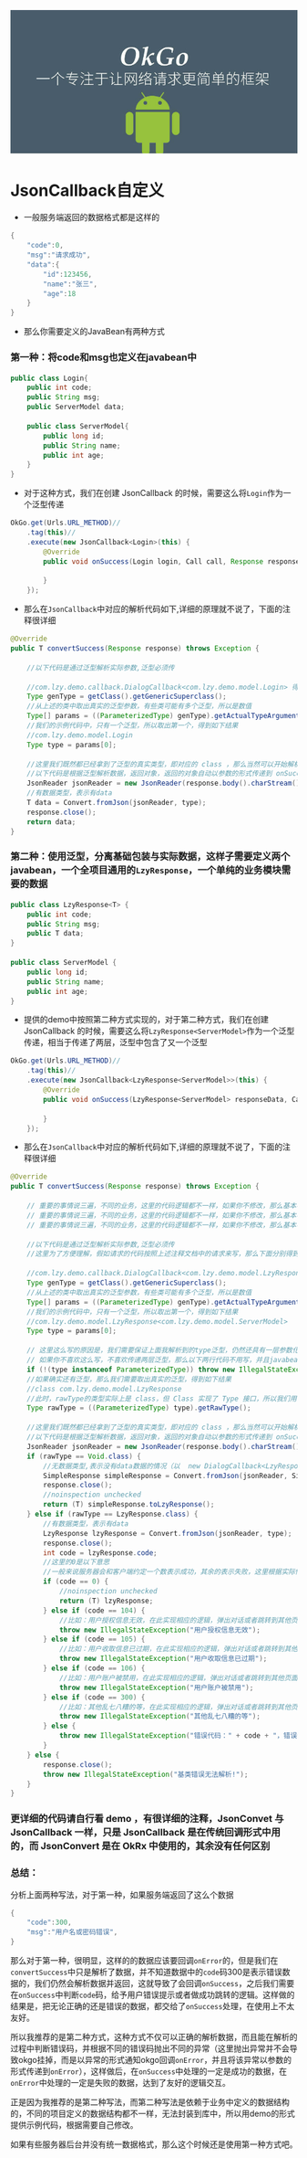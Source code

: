  ![image](https://github.com/jeasonlzy/Screenshots/blob/master/okgo/logo4.jpg)

# JsonCallback自定义

* 一般服务端返回的数据格式都是这样的
```java
{
	"code":0,
	"msg":"请求成功",
	"data":{
		"id":123456,
		"name":"张三",
		"age":18
	}	
}
```

* 那么你需要定义的JavaBean有两种方式

### 第一种：将code和msg也定义在javabean中
```java
public class Login{
    public int code;
    public String msg;
    public ServerModel data;

    public class ServerModel{
        public long id;
        public String name;
        public int age;
    }
}
```

* 对于这种方式，我们在创建 JsonCallback 的时候，需要这么将`Login`作为一个泛型传递
```java
OkGo.get(Urls.URL_METHOD)//
    .tag(this)//
    .execute(new JsonCallback<Login>(this) {
        @Override
        public void onSuccess(Login login, Call call, Response response) {
            
        }
    });
```

* 那么在`JsonCallback`中对应的解析代码如下,详细的原理就不说了，下面的注释很详细
```java
@Override
public T convertSuccess(Response response) throws Exception {

    //以下代码是通过泛型解析实际参数,泛型必须传

    //com.lzy.demo.callback.DialogCallback<com.lzy.demo.model.Login> 得到类的泛型，包括了泛型参数
    Type genType = getClass().getGenericSuperclass();
    //从上述的类中取出真实的泛型参数，有些类可能有多个泛型，所以是数值
    Type[] params = ((ParameterizedType) genType).getActualTypeArguments();
    //我们的示例代码中，只有一个泛型，所以取出第一个，得到如下结果
    //com.lzy.demo.model.Login
    Type type = params[0];

    //这里我们既然都已经拿到了泛型的真实类型，即对应的 class ，那么当然可以开始解析数据了，我们采用 Gson 解析
    //以下代码是根据泛型解析数据，返回对象，返回的对象自动以参数的形式传递到 onSuccess 中，可以直接使用
    JsonReader jsonReader = new JsonReader(response.body().charStream());
    //有数据类型，表示有data
    T data = Convert.fromJson(jsonReader, type);
    response.close();
    return data;
}
```

### 第二种：使用泛型，分离基础包装与实际数据，这样子需要定义两个javabean，一个全项目通用的`LzyResponse`，一个单纯的业务模块需要的数据
```java
public class LzyResponse<T> {
    public int code;
    public String msg;
    public T data;
}

public class ServerModel {
    public long id;
    public String name;
    public int age;
}
```

* 提供的demo中按照第二种方式实现的，对于第二种方式，我们在创建 JsonCallback 的时候，需要这么将`LzyResponse<ServerModel>`作为一个泛型传递，相当于传递了两层，泛型中包含了又一个泛型
```java
OkGo.get(Urls.URL_METHOD)//
    .tag(this)//
    .execute(new JsonCallback<LzyResponse<ServerModel>>(this) {
        @Override
        public void onSuccess(LzyResponse<ServerModel> responseData, Call call, Response response) {
            
        }
    });
```

* 那么在`JsonCallback`中对应的解析代码如下,详细的原理就不说了，下面的注释很详细
```java
@Override
public T convertSuccess(Response response) throws Exception {

    // 重要的事情说三遍，不同的业务，这里的代码逻辑都不一样，如果你不修改，那么基本不可用
    // 重要的事情说三遍，不同的业务，这里的代码逻辑都不一样，如果你不修改，那么基本不可用
    // 重要的事情说三遍，不同的业务，这里的代码逻辑都不一样，如果你不修改，那么基本不可用

    //以下代码是通过泛型解析实际参数,泛型必须传
    //这里为了方便理解，假如请求的代码按照上述注释文档中的请求来写，那么下面分别得到是

    //com.lzy.demo.callback.DialogCallback<com.lzy.demo.model.LzyResponse<com.lzy.demo.model.ServerModel>> 得到类的泛型，包括了泛型参数
    Type genType = getClass().getGenericSuperclass();
    //从上述的类中取出真实的泛型参数，有些类可能有多个泛型，所以是数值
    Type[] params = ((ParameterizedType) genType).getActualTypeArguments();
    //我们的示例代码中，只有一个泛型，所以取出第一个，得到如下结果
    //com.lzy.demo.model.LzyResponse<com.lzy.demo.model.ServerModel>
    Type type = params[0];
    
    // 这里这么写的原因是，我们需要保证上面我解析到的type泛型，仍然还具有一层参数化的泛型，也就是两层泛型
    // 如果你不喜欢这么写，不喜欢传递两层泛型，那么以下两行代码不用写，并且javabean按照第一种方式定义就可以实现
    if (!(type instanceof ParameterizedType)) throw new IllegalStateException("没有填写泛型参数");
    //如果确实还有泛型，那么我们需要取出真实的泛型，得到如下结果
    //class com.lzy.demo.model.LzyResponse
    //此时，rawType的类型实际上是 class，但 Class 实现了 Type 接口，所以我们用 Type 接收没有问题
    Type rawType = ((ParameterizedType) type).getRawType();

    //这里我们既然都已经拿到了泛型的真实类型，即对应的 class ，那么当然可以开始解析数据了，我们采用 Gson 解析
    //以下代码是根据泛型解析数据，返回对象，返回的对象自动以参数的形式传递到 onSuccess 中，可以直接使用
    JsonReader jsonReader = new JsonReader(response.body().charStream());
    if (rawType == Void.class) {
        //无数据类型,表示没有data数据的情况（以  new DialogCallback<LzyResponse<Void>>(this)  以这种形式传递的泛型)
        SimpleResponse simpleResponse = Convert.fromJson(jsonReader, SimpleResponse.class);
        response.close();
        //noinspection unchecked
        return (T) simpleResponse.toLzyResponse();
    } else if (rawType == LzyResponse.class) {
        //有数据类型，表示有data
        LzyResponse lzyResponse = Convert.fromJson(jsonReader, type);
        response.close();
        int code = lzyResponse.code;
        //这里的0是以下意思
        //一般来说服务器会和客户端约定一个数表示成功，其余的表示失败，这里根据实际情况修改
        if (code == 0) {
            //noinspection unchecked
            return (T) lzyResponse;
        } else if (code == 104) {
            //比如：用户授权信息无效，在此实现相应的逻辑，弹出对话或者跳转到其他页面等,该抛出错误，会在onError中回调。
            throw new IllegalStateException("用户授权信息无效");
        } else if (code == 105) {
            //比如：用户收取信息已过期，在此实现相应的逻辑，弹出对话或者跳转到其他页面等,该抛出错误，会在onError中回调。
            throw new IllegalStateException("用户收取信息已过期");
        } else if (code == 106) {
            //比如：用户账户被禁用，在此实现相应的逻辑，弹出对话或者跳转到其他页面等,该抛出错误，会在onError中回调。
            throw new IllegalStateException("用户账户被禁用");
        } else if (code == 300) {
            //比如：其他乱七八糟的等，在此实现相应的逻辑，弹出对话或者跳转到其他页面等,该抛出错误，会在onError中回调。
            throw new IllegalStateException("其他乱七八糟的等");
        } else {
            throw new IllegalStateException("错误代码：" + code + "，错误信息：" + lzyResponse.msg);
        }
    } else {
        response.close();
        throw new IllegalStateException("基类错误无法解析!");
    }
}
```

### 更详细的代码请自行看 demo ，有很详细的注释，JsonConvet 与 JsonCallback 一样，只是 JsonCallback 是在传统回调形式中用的，而 JsonConvert 是在 OkRx 中使用的，其余没有任何区别

### 总结：

分析上面两种写法，对于第一种，如果服务端返回了这么个数据
```java
{
	"code":300,
	"msg":"用户名或密码错误",	
}
```

那么对于第一种，很明显，这样的的数据应该要回调`onError`的，但是我们在`convertSuccess`中只是解析了数据，并不知道数据中的`code`码300是表示错误数据的，我们仍然会解析数据并返回，这就导致了会回调`onSuccess`，之后我们需要在`onSuccess`中判断`code`码，给予用户错误提示或者做成功跳转的逻辑。这样做的结果是，把无论正确的还是错误的数据，都交给了`onSuccess`处理，在使用上不太友好。</br>

所以我推荐的是第二种方式，这种方式不仅可以正确的解析数据，而且能在解析的过程中判断错误码，并根据不同的错误码抛出不同的异常（这里抛出异常并不会导致okgo挂掉，而是以异常的形式通知okgo回调`onError`，并且将该异常以参数的形式传递到`onError`），这样做后，在`onSuccess`中处理的一定是成功的数据，在`onError`中处理的一定是失败的数据，达到了友好的逻辑交互。</br>

正是因为我推荐的是第二种写法，而第二种写法是依赖于业务中定义的数据结构的，不同的项目定义的数据结构都不一样，无法封装到库中，所以用demo的形式提供示例代码，根据需要自己修改。</br>

如果有些服务器后台并没有统一数据格式，那么这个时候还是使用第一种方式吧。</br>





